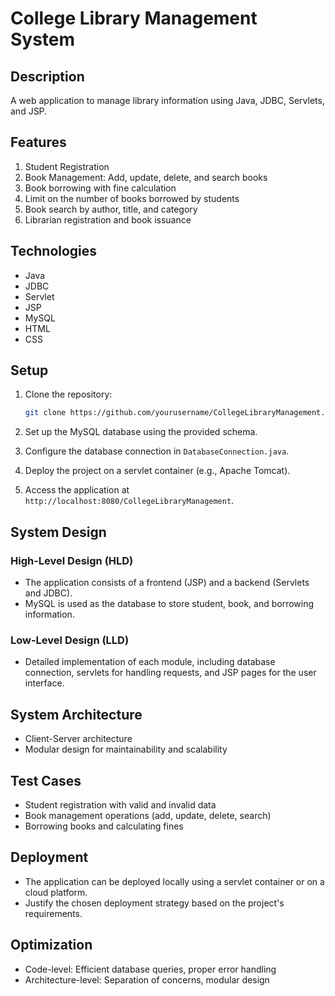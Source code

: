 # College Library Management System

## Description

A web application to manage library information using Java, JDBC, Servlets, and JSP.

## Features

1. Student Registration
2. Book Management: Add, update, delete, and search books
3. Book borrowing with fine calculation
4. Limit on the number of books borrowed by students
5. Book search by author, title, and category
6. Librarian registration and book issuance

## Technologies

- Java
- JDBC
- Servlet
- JSP
- MySQL
- HTML
- CSS

## Setup

1. Clone the repository:
    ```sh
    git clone https://github.com/yourusername/CollegeLibraryManagement.git
    ```

2. Set up the MySQL database using the provided schema.

3. Configure the database connection in `DatabaseConnection.java`.

4. Deploy the project on a servlet container (e.g., Apache Tomcat).

5. Access the application at `http://localhost:8080/CollegeLibraryManagement`.

## System Design

### High-Level Design (HLD)

- The application consists of a frontend (JSP) and a backend (Servlets and JDBC).
- MySQL is used as the database to store student, book, and borrowing information.

### Low-Level Design (LLD)

- Detailed implementation of each module, including database connection, servlets for handling requests, and JSP pages for the user interface.

## System Architecture

- Client-Server architecture
- Modular design for maintainability and scalability

## Test Cases

- Student registration with valid and invalid data
- Book management operations (add, update, delete, search)
- Borrowing books and calculating fines

## Deployment

- The application can be deployed locally using a servlet container or on a cloud platform.
- Justify the chosen deployment strategy based on the project's requirements.

## Optimization

- Code-level: Efficient database queries, proper error handling
- Architecture-level: Separation of concerns, modular design


